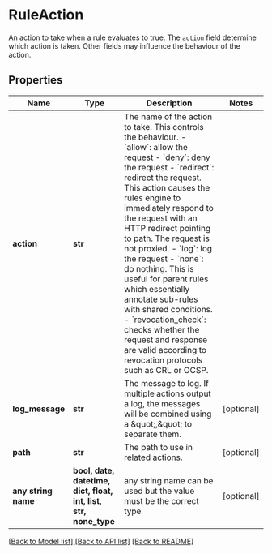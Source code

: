 # RuleAction

An action to take when a rule evaluates to true. The `action` field determine which action is taken. Other fields may influence the behaviour of the action. 

## Properties
Name | Type | Description | Notes
------------ | ------------- | ------------- | -------------
**action** | **str** | The name of the action to take. This controls the behaviour. - &#x60;allow&#x60;: allow the request - &#x60;deny&#x60;: deny the request - &#x60;redirect&#x60;: redirect the request. This action causes the rules engine to immediately respond to the request with an HTTP redirect pointing to path. The request is not proxied. - &#x60;log&#x60;: log the request - &#x60;none&#x60;: do nothing. This is useful for parent rules which essentially annotate sub-rules with   shared conditions. - &#x60;revocation_check&#x60;: checks whether the request and response are valid according to revocation protocols   such as CRL or OCSP.  | 
**log_message** | **str** | The message to log. If multiple actions output a log, the messages will be combined using a \&quot;,\&quot; to separate them.  | [optional] 
**path** | **str** | The path to use in related actions.  | [optional] 
**any string name** | **bool, date, datetime, dict, float, int, list, str, none_type** | any string name can be used but the value must be the correct type | [optional]

[[Back to Model list]](../README.md#documentation-for-models) [[Back to API list]](../README.md#documentation-for-api-endpoints) [[Back to README]](../README.md)


